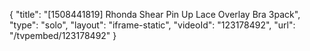 {
    "title": "[1508441819] Rhonda Shear Pin Up Lace Overlay Bra 3pack",
    "type": "solo",
    "layout": "iframe-static",
    "videoId": "123178492",
    "url": "\/tvpembed\/123178492"
}